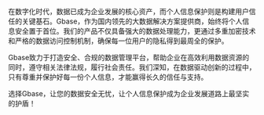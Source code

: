 在数字化时代，数据已成为企业发展的核心资产，而个人信息保护则是构建用户信任的关键基石。Gbase，作为国内领先的大数据解决方案提供商，始终将个人信息安全置于首位。我们的产品不仅具备强大的数据处理能力，更通过多重加密技术和严格的数据访问控制机制，确保每一位用户的隐私得到最周全的保护。

Gbase致力于打造安全、合规的数据管理平台，帮助企业在高效利用数据资源的同时，遵守相关法律法规，履行社会责任。我们深知，在数据驱动创新的过程中，只有尊重并保护好每一份个人信息，才能赢得长久的信任与支持。

选择Gbase，让您的数据安全无忧，让个人信息保护成为企业发展道路上最坚实的护盾！